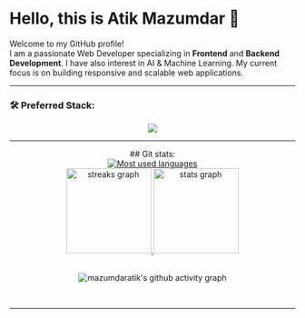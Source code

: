 # Hello, this is  Atik Mazumdar 👋

Welcome to my GitHub profile!  
I am a passionate Web Developer specializing in **Frontend** and **Backend Development**. I have also interest  in AI & Machine Learning.
My current focus is on building responsive and scalable web applications.

---

### 🛠️ Preferred Stack:
<p align="center">
  <a href="https://github.com/mazumdaratik">
    <img src="https://skillicons.dev/icons?i=js,react,nodejs,expressjs,mongodb,mysql,firebase,tailwind,figma" />
  </a>
</p>

---

<div align="center">
## Git stats:

<div align="center">
        <a href="https://github.com/mazumdaratik">
  <img src="https://github-readme-stats.vercel.app/api/top-langs/?username=mazumdaratik&custom_title=mazumdaratik's%20Used%20Languages&langs_count=6&card_width=400&theme=dark&hide_border=true&layout=compact" alt="Most used languages" /> 
                <br>
  <img src="https://streak-stats.demolab.com?user=mazumdaratik&theme=dark&hide_border=true&border_radius=0&" height="150" alt="streaks graph"  />
  <img src="https://github-readme-stats-eight-theta.vercel.app/api?username=mazumdaratik&custom_title=mazumdaratik's%20GitHub%20Stats&show_icons=true&theme=dark&hide_border=true&border_radius=0&count_private=true" height="150" alt="stats graph"  />

  </a>
</div> <br>

![mazumdaratik's github activity graph](https://github-readme-activity-graph.vercel.app/graph?username=mazumdaratik&theme=react-dark&hide_border=true&custom_title=Contribution%20Graph)

<br/> 

---
